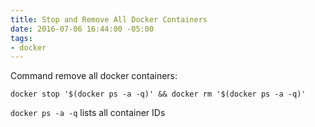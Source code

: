 ```yaml
---
title: Stop and Remove All Docker Containers
date: 2016-07-06 16:44:00 -05:00
tags:
- docker
---
```


Command remove all docker containers:

`docker stop '$(docker ps -a -q)' && docker rm '$(docker ps -a -q)'`

`docker ps -a -q` lists all container IDs

